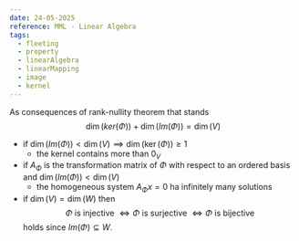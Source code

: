 ```yaml
---
date: 24-05-2025
reference: MML - Linear Algebra
tags:
  - fleeting
  - property
  - linearAlgebra
  - linearMapping
  - image
  - kernel
---
```

As consequences of rank-nullity theorem that stands $$\dim(ker(\Phi)) + \dim(Im(\Phi)) = \dim(V)$$
- if $\dim(Im(\Phi)) < \dim(V) \implies \dim(\ker(\Phi)) \ge 1$
	- the kernel contains more than $0_V$
- if $A_\Phi$ is the transformation matrix of $\Phi$ with respect to an ordered basis and $\dim(Im(\Phi)) < \dim(V)$
	- the homogeneous system $A_\Phi x = 0$ ha infinitely many solutions
- if $\dim(V) = \dim(W)$ then $$\Phi\text{ is injective }\iff \Phi\text{ is surjective }\iff \Phi\text{ is bijective }$$ holds since $Im(\Phi) \subseteq W$.